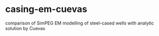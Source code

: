 # casing-em-cuevas
comparison of SimPEG EM modelling of steel-cased wells with analytic solution by Cuevas
